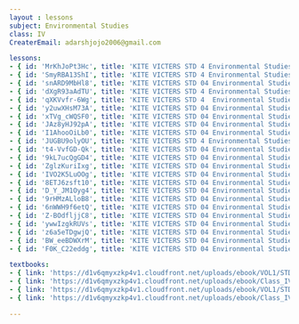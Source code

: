 ```yaml
--- 
layout : lessons 
subject: Environmental Studies
class: IV
CreaterEmail: adarshjojo2006@gmail.com

lessons: 
- { id: 'MrKhJoPt3Hc', title: 'KITE VICTERS STD 4 Environmental Studies Class 01 (First Bell-ഫസ്റ്റ് ബെല്‍)' }
- { id: 'SmyRBA13ShI', title: 'KITE VICTERS STD 4 Environmental Studies Class 02 (First Bell-ഫസ്റ്റ് ബെല്‍)' }
- { id: 'snARD9MbHl8', title: 'KITE VICTERS STD 04 Environmental Studies Class 03 (First Bell-ഫസ്റ്റ് ബെല്‍)' }
- { id: 'dXgR93aAdTU', title: 'KITE VICTERS STD 4 Environmental Studies Class 04 (First Bell-ഫസ്റ്റ് ബെല്‍)' }
- { id: 'qXKVvfr-6Wg', title: 'KITE VICTERS STD 4  Environmental Studies Class 5 (First Bell-ഫസ്റ്റ് ബെല്‍)' }
- { id: 'y2uwXHsM73A', title: 'KITE VICTERS STD 04 Environmental Studies Class 06 (First Bell-ഫസ്റ്റ് ബെല്‍)' }
- { id: 'xTVg_cWQSF0', title: 'KITE VICTERS STD 04 Environmental Studies Class 7 (First Bell-ഫസ്റ്റ് ബെല്‍)' }
- { id: 'JAz8yHJ92pA', title: 'KITE VICTERS STD 04 Environmental Studies Class 08 (First Bell-ഫസ്റ്റ് ബെല്‍)' }
- { id: 'I1AhooOiLb0', title: 'KITE VICTERS STD 04 Environmental Studies Class 09 (First Bell-ഫസ്റ്റ് ബെല്‍)' }
- { id: 'JUGBU9olyOU', title: 'KITE VICTERS STD 4 Environmental Studies Class 10 (First Bell-ഫസ്റ്റ് ബെല്‍)' }
- { id: 't4-VvfGD-Qk', title: 'KITE VICTERS STD 04 Environmental Studies Class 11 (First Bell-ഫസ്റ്റ് ബെല്‍)' }
- { id: '9kL7ucQgGD4', title: 'KITE VICTERS STD 04 Environmental Studies Class 12 (First Bell-ഫസ്റ്റ് ബെല്‍)' }
- { id: 'ZglzKuriIxg', title: 'KITE VICTERS STD 04 Environmental Studies Class 13 (First Bell-ഫസ്റ്റ് ബെല്‍)' }
- { id: 'IVO2K5LuOOg', title: 'KITE VICTERS STD 04 Environmental Studies Class 14 (First Bell-ഫസ്റ്റ് ബെല്‍)' }
- { id: '8ETJ6zsft10', title: 'KITE VICTERS STD 04 Environmental Studies Class 15 (First Bell-ഫസ്റ്റ് ബെല്‍)' }
- { id: 'D_Y_JM1Oyg4', title: 'KITE VICTERS STD 04 Environmental Studies Class 16 (First Bell-ഫസ്റ്റ് ബെല്‍)' }
- { id: '9rHMzALloB8', title: 'KITE VICTERS STD 04 Environmental Studies Class 17 (First Bell-ഫസ്റ്റ് ബെല്‍)' }
- { id: '6nWWH9f6etQ', title: 'KITE VICTERS STD 04 Environmental Studies Class 18 (First Bell-ഫസ്റ്റ് ബെല്‍)' }
- { id: 'Z-BOdfljjC8', title: 'KITE VICTERS STD 04 Environmental Studies Class 19 (First Bell-ഫസ്റ്റ് ബെല്‍)' }
- { id: 'ywwIzgkRUVs', title: 'KITE VICTERS STD 04 Environmental Studies Class 20 (First Bell-ഫസ്റ്റ് ബെല്‍)' }
- { id: 'z6a5eTDgwjQ', title: 'KITE VICTERS STD 04 Environmental Studies Class 21 (First Bell-ഫസ്റ്റ് ബെല്‍)' }
- { id: 'BW_eeBDWXrM', title: 'KITE VICTERS STD 04 Environmental Studies Class 22 (First Bell-ഫസ്റ്റ് ബെല്‍)' }
- { id: 'F0K_C22eddg', title: 'KITE VICTERS STD 04 Environmental Studies Class 23 (First Bell-ഫസ്റ്റ് ബെല്‍)' }

textbooks:
- { link: 'https://d1v6qmyxzkp4v1.cloudfront.net/uploads/ebook/VOL1/STD4/ParisarapadanamEnglish/ParisarapadanamEnglish.pdf', title: 'Environmental studies Part -1' , medium: 'English' }
- { link: 'https://d1v6qmyxzkp4v1.cloudfront.net/uploads/ebook/Class_IV/EVS_E_Vol_II/1-72.pdf', title: 'Environmental studies part -2' , medium: 'English' }
- { link: 'https://d1v6qmyxzkp4v1.cloudfront.net/uploads/ebook/VOL1/STD4/ParisarapadanamMalayalam/ParisarapadanamMalayalam.pdf', title: 'Environmental studies Part -1' , medium: 'Malayalam' }
- { link: 'https://d1v6qmyxzkp4v1.cloudfront.net/uploads/ebook/Class_IV/EVS_M_Vol_II/1-72.pdf', title: 'Environmental studies Part -2' , medium: 'Malayalam' }

--- 
```

